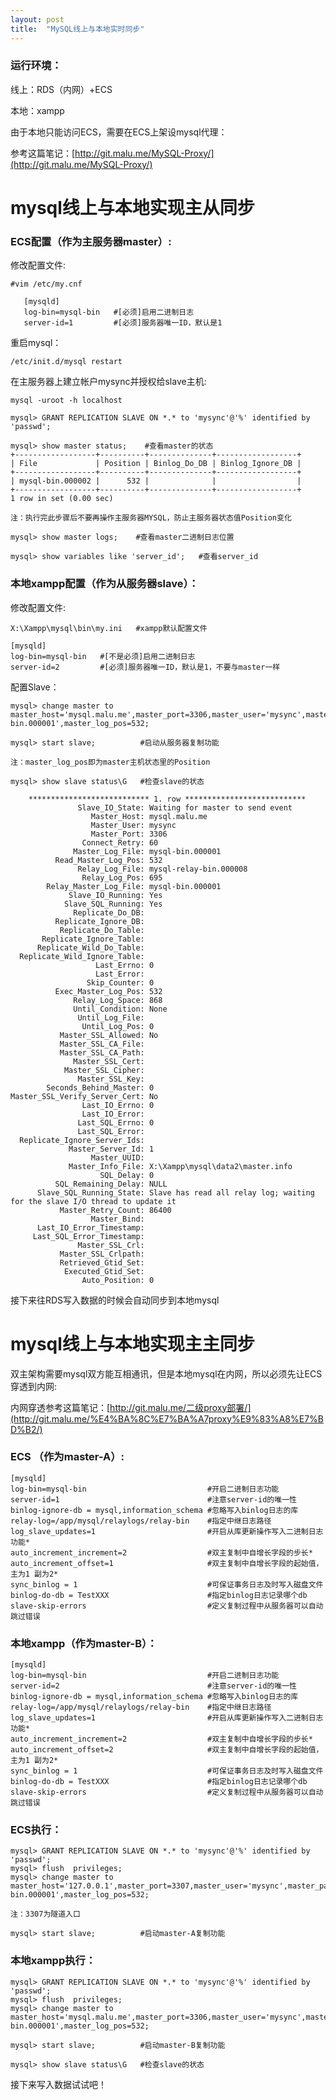 ```yaml
---
layout: post
title:  "MySQL线上与本地实时同步"
---
```


### 运行环境：

线上：RDS（内网）+ECS  

本地：xampp

由于本地只能访问ECS，需要在ECS上架设mysql代理：

参考这篇笔记：[http://git.malu.me/MySQL-Proxy/](http://git.malu.me/MySQL-Proxy/)

# mysql线上与本地实现主从同步

### ECS配置（作为主服务器master）:

修改配置文件:

	#vim /etc/my.cnf
    
       [mysqld]
       log-bin=mysql-bin   #[必须]启用二进制日志
       server-id=1         #[必须]服务器唯一ID，默认是1

重启mysql：

	/etc/init.d/mysql restart

在主服务器上建立帐户mysync并授权给slave主机:

	mysql -uroot -h localhost

	mysql> GRANT REPLICATION SLAVE ON *.* to 'mysync'@'%' identified by 'passwd';

	mysql> show master status;    #查看master的状态
	+------------------+----------+--------------+------------------+
	| File             | Position | Binlog_Do_DB | Binlog_Ignore_DB |
	+------------------+----------+--------------+------------------+
	| mysql-bin.000002 |      532 |              |                  |
	+------------------+----------+--------------+------------------+
	1 row in set (0.00 sec)

	注：执行完此步骤后不要再操作主服务器MYSQL，防止主服务器状态值Position变化

	mysql> show master logs;    #查看master二进制日志位置

    mysql> show variables like 'server_id';   #查看server_id

### 本地xampp配置（作为从服务器slave）：

修改配置文件:

	X:\Xampp\mysql\bin\my.ini   #xampp默认配置文件

    [mysqld]
    log-bin=mysql-bin   #[不是必须]启用二进制日志
    server-id=2         #[必须]服务器唯一ID，默认是1，不要与master一样

配置Slave：

	mysql> change master to  master_host='mysql.malu.me',master_port=3306,master_user='mysync',master_password='passwd',master_log_file='mysql-bin.000001',master_log_pos=532;
	
	mysql> start slave;          #启动从服务器复制功能

	注：master_log_pos即为master主机状态里的Position

	mysql> show slave status\G   #检查slave的状态

		*************************** 1. row ***************************
	               Slave_IO_State: Waiting for master to send event
	                  Master_Host: mysql.malu.me
	                  Master_User: mysync
	                  Master_Port: 3306
	                Connect_Retry: 60
	              Master_Log_File: mysql-bin.000001
	          Read_Master_Log_Pos: 532
	               Relay_Log_File: mysql-relay-bin.000008
	                Relay_Log_Pos: 695
	        Relay_Master_Log_File: mysql-bin.000001
	             Slave_IO_Running: Yes
	            Slave_SQL_Running: Yes
	              Replicate_Do_DB:
	          Replicate_Ignore_DB:
	           Replicate_Do_Table:
	       Replicate_Ignore_Table:
	      Replicate_Wild_Do_Table:
	  Replicate_Wild_Ignore_Table:
	                   Last_Errno: 0
	                   Last_Error:
	                 Skip_Counter: 0
	          Exec_Master_Log_Pos: 532
	              Relay_Log_Space: 868
	              Until_Condition: None
	               Until_Log_File:
	                Until_Log_Pos: 0
	           Master_SSL_Allowed: No
	           Master_SSL_CA_File:
	           Master_SSL_CA_Path:
	              Master_SSL_Cert:
	            Master_SSL_Cipher:
	               Master_SSL_Key:
	        Seconds_Behind_Master: 0
	Master_SSL_Verify_Server_Cert: No
	                Last_IO_Errno: 0
	                Last_IO_Error:
	               Last_SQL_Errno: 0
	               Last_SQL_Error:
	  Replicate_Ignore_Server_Ids:
	             Master_Server_Id: 1
	                  Master_UUID:
	             Master_Info_File: X:\Xampp\mysql\data2\master.info
	                    SQL_Delay: 0
	          SQL_Remaining_Delay: NULL
	      Slave_SQL_Running_State: Slave has read all relay log; waiting for the slave I/O thread to update it
	           Master_Retry_Count: 86400
	                  Master_Bind:
	      Last_IO_Error_Timestamp:
	     Last_SQL_Error_Timestamp:
	               Master_SSL_Crl:
	           Master_SSL_Crlpath:
	           Retrieved_Gtid_Set:
	            Executed_Gtid_Set:
	                Auto_Position: 0

接下来往RDS写入数据的时候会自动同步到本地mysql


# mysql线上与本地实现主主同步

双主架构需要mysql双方能互相通讯，但是本地mysql在内网，所以必须先让ECS穿透到内网:

内网穿透参考这篇笔记：[http://git.malu.me/二级proxy部署/](http://git.malu.me/%E4%BA%8C%E7%BA%A7proxy%E9%83%A8%E7%BD%B2/)

### ECS （作为master-A）:

	[mysqld]
	log-bin=mysql-bin                           #开启二进制日志功能
	server-id=1                                 #注意server-id的唯一性
	binlog-ignore-db = mysql,information_schema #忽略写入binlog日志的库
	relay-log=/app/mysql/relaylogs/relay-bin    #指定中继日志路径
	log_slave_updates=1                         #开启从库更新操作写入二进制日志功能*
	auto_increment_increment=2                  #双主复制中自增长字段的步长*
	auto_increment_offset=1                     #双主复制中自增长字段的起始值，主为1 副为2*
	sync_binlog = 1                             #可保证事务日志及时写入磁盘文件
	binlog-do-db = TestXXX                      #指定binlog日志记录哪个db
	slave-skip-errors                           #定义复制过程中从服务器可以自动跳过错误


### 本地xampp（作为master-B）：

	[mysqld]
	log-bin=mysql-bin                           #开启二进制日志功能
	server-id=2                                 #注意server-id的唯一性
	binlog-ignore-db = mysql,information_schema #忽略写入binlog日志的库
	relay-log=/app/mysql/relaylogs/relay-bin    #指定中继日志路径
	log_slave_updates=1                         #开启从库更新操作写入二进制日志功能*
	auto_increment_increment=2                  #双主复制中自增长字段的步长*
	auto_increment_offset=2                     #双主复制中自增长字段的起始值，主为1 副为2*
	sync_binlog = 1                             #可保证事务日志及时写入磁盘文件
	binlog-do-db = TestXXX                      #指定binlog日志记录哪个db
	slave-skip-errors                           #定义复制过程中从服务器可以自动跳过错误


### ECS执行：

	mysql> GRANT REPLICATION SLAVE ON *.* to 'mysync'@'%' identified by 'passwd';
	mysql> flush  privileges;
	mysql> change master to  master_host='127.0.0.1',master_port=3307,master_user='mysync',master_password='passwd',master_log_file='mysql-bin.000001',master_log_pos=532;
	
	注：3307为隧道入口

	mysql> start slave;          #启动master-A复制功能

### 本地xampp执行：

	mysql> GRANT REPLICATION SLAVE ON *.* to 'mysync'@'%' identified by 'passwd';
	mysql> flush  privileges;
	mysql> change master to  master_host='mysql.malu.me',master_port=3306,master_user='mysync',master_password='passwd',master_log_file='mysql-bin.000001',master_log_pos=532;
	
	mysql> start slave;          #启动master-B复制功能

	mysql> show slave status\G   #检查slave的状态

接下来写入数据试试吧！